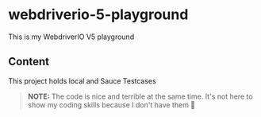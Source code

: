 webdriverio-5-playground
========================

This is my WebdriverIO V5 playground

## Content
This project holds local and Sauce Testcases

> **NOTE:** The code is nice and terrible at the same time. It's not here to show my coding skills because I don't have them 🤣
